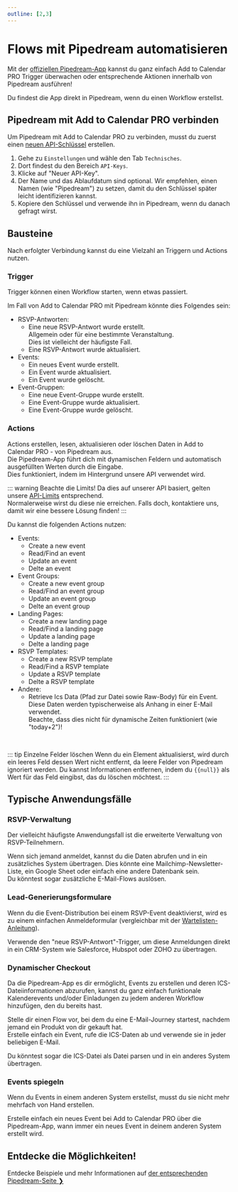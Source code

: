 ```yaml
---
outline: [2,3]
---
```


# Flows mit Pipedream automatisieren

Mit der [offiziellen Pipedream-App](https://pipedream.com/apps/add-to-calendar-pro) kannst du ganz einfach Add to Calendar PRO Trigger überwachen oder entsprechende Aktionen innerhalb von Pipedream ausführen!

Du findest die App direkt in Pipedream, wenn du einen Workflow erstellst.

## Pipedream mit Add to Calendar PRO verbinden

Um Pipedream mit Add to Calendar PRO zu verbinden, musst du zuerst einen [neuen API-Schlüssel](/de/application-manual/settings#api-keys) erstellen.

1. Gehe zu `Einstellungen` und wähle den Tab `Technisches`.
2. Dort findest du den Bereich `API-Keys`.
3. Klicke auf "Neuer API-Key".
4. Der Name und das Ablaufdatum sind optional. Wir empfehlen, einen Namen (wie "Pipedream") zu setzen, damit du den Schlüssel später leicht identifizieren kannst.
5. Kopiere den Schlüssel und verwende ihn in Pipedream, wenn du danach gefragt wirst.

## Bausteine

Nach erfolgter Verbindung kannst du eine Vielzahl an Triggern und Actions nutzen.

### Trigger

Trigger können einen Workflow starten, wenn etwas passiert.

Im Fall von Add to Calendar PRO mit Pipedream könnte dies Folgendes sein:

- RSVP-Antworten:
  - Eine neue RSVP-Antwort wurde erstellt.  
  Allgemein oder für eine bestimmte Veranstaltung.  
  Dies ist vielleicht der häufigste Fall.
  - Eine RSVP-Antwort wurde aktualisiert.
- Events:
  - Ein neues Event wurde erstellt.
  - Ein Event wurde aktualisiert.
  - Ein Event wurde gelöscht.
- Event-Gruppen:
  - Eine neue Event-Gruppe wurde erstellt.
  - Eine Event-Gruppe wurde aktualisiert.
  - Eine Event-Gruppe wurde gelöscht.

### Actions

Actions erstellen, lesen, aktualisieren oder löschen Daten in Add to Calendar PRO - von Pipedream aus.  
Die Pipedream-App führt dich mit dynamischen Feldern und automatisch ausgefüllten Werten durch die Eingabe.  
Dies funktioniert, indem im Hintergrund unsere API verwendet wird.

::: warning Beachte die Limits!
Da dies auf unserer API basiert, gelten unsere [API-Limits](/de/api/introduction#rate-limiting) entsprechend.  
Normalerweise wirst du diese nie erreichen. Falls doch, kontaktiere uns, damit wir eine bessere Lösung finden!
:::

Du kannst die folgenden Actions nutzen:

- Events:
  - Create a new event
  - Read/Find an event
  - Update an event
  - Delte an event
- Event Groups:
  - Create a new event group
  - Read/Find an event group
  - Update an event group
  - Delte an event group
- Landing Pages:
  - Create a new landing page
  - Read/Find a landing page
  - Update a landing page
  - Delte a landing page
- RSVP Templates:
  - Create a new RSVP template
  - Read/Find a RSVP template
  - Update a RSVP template
  - Delte a RSVP template
- Andere:
  - Retrieve Ics Data (Pfad zur Datei sowie Raw-Body) für ein Event.  
  Diese Daten werden typischerweise als Anhang in einer E-Mail verwendet.  
  Beachte, dass dies nicht für dynamische Zeiten funktioniert (wie "today+2")!

<br />

::: tip Einzelne Felder löschen
Wenn du ein Element aktualisierst, wird durch ein leeres Feld dessen Wert nicht entfernt, da leere Felder von Pipedream ignoriert werden.
Du kannst Informationen entfernen, indem du `{{null}}` als Wert für das Feld eingibst, das du löschen möchtest.
:::

## Typische Anwendungsfälle

### RSVP-Verwaltung

Der vielleicht häufigste Anwendungsfall ist die erweiterte Verwaltung von RSVP-Teilnehmern.

Wenn sich jemand anmeldet, kannst du die Daten abrufen und in ein zusätzliches System übertragen. Dies könnte eine Mailchimp-Newsletter-Liste, ein Google Sheet oder einfach eine andere Datenbank sein.  
Du könntest sogar zusätzliche E-Mail-Flows auslösen.

### Lead-Generierungsformulare

Wenn du die Event-Distribution bei einem RSVP-Event deaktivierst, wird es zu einem einfachen Anmeldeformular (vergleichbar mit der [Wartelisten-Anleitung](/de/recipes/waitlist)).

Verwende den "neue RSVP-Antwort"-Trigger, um diese Anmeldungen direkt in ein CRM-System wie Salesforce, Hubspot oder ZOHO zu übertragen.

### Dynamischer Checkout

Da die Pipedream-App es dir ermöglicht, Events zu erstellen und deren ICS-Dateiinformationen abzurufen, kannst du ganz einfach funktionale Kalenderevents und/oder Einladungen zu jedem anderen Workflow hinzufügen, den du bereits hast.

Stelle dir einen Flow vor, bei dem du eine E-Mail-Journey startest, nachdem jemand ein Produkt von dir gekauft hat.  
Erstelle einfach ein Event, rufe die ICS-Daten ab und verwende sie in jeder beliebigen E-Mail.

Du könntest sogar die ICS-Datei als Datei parsen und in ein anderes System übertragen.

### Events spiegeln

Wenn du Events in einem anderen System erstellst, musst du sie nicht mehr mehrfach von Hand erstellen.

Erstelle einfach ein neues Event bei Add to Calendar PRO über die Pipedream-App, wann immer ein neues Event in deinem anderen System erstellt wird.

## Entdecke die Möglichkeiten!

Entdecke Beispiele und mehr Informationen auf [der entsprechenden Pipedream-Seite ❯](https://pipedream.com/apps/add-to-calendar-pro)